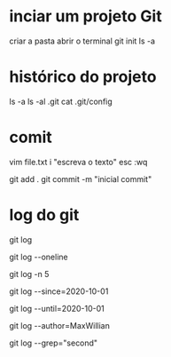 # inciar um projeto Git 

criar a pasta 
abrir o terminal 
git init 
ls -a  <!-- vai aparecer o arquivo .git -->

# histórico do projeto 

ls -a 
ls -al .git
cat .git/config

# comit

vim file.txt
i
"escreva o texto"
esc
:wq
    <!-- o arquivo file.txt esta criado -->

git add .
git commit -m "inicial commit"

# log do git 

git log  <!-- mostra os logs do sistema, do que foi feito em ordem cronologica -->

git log --oneline <!-- nao mostra infos do autor  -->

git log -n 5 

git log --since=2020-10-01 <!-- mostra desde a data definida -->

git log --until=2020-10-01 <!-- mostra antes da data definida -->
 
git log --author=MaxWillian <!-- mostra por autor -->

git log --grep="second" <!-- mostra tudo com palavra second -->



